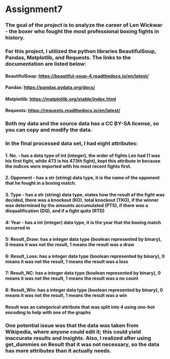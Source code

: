 # Assignment7

### The goal of the project is to analyze the career of Len Wickwar - the boxer who fought the most professional boxing fights in history.

### For this project, I utilized the python libraries BeautifulSoup, Pandas, Matplotlib, and Requests. The links to the documentation are listed below:

#### BeautifulSoup: https://beautiful-soup-4.readthedocs.io/en/latest/
#### Pandas: https://pandas.pydata.org/docs/
#### Matplotlib: https://matplotlib.org/stable/index.html
#### Requests: https://requests.readthedocs.io/en/latest/

### Both my data and the source data has a CC BY-SA license, so you can copy and modify the data.

### In the final processed data set, I had eight attributes:

#### 1. No. - has a data type of int (integer), the order of fights Len had (1 was his first fight, while 473 is his 473th fight), kept this attribute in because the indices were imported with his most recent fights first.
#### 2. Opponent - has a str (string) data type, it is the name of the opponent that he fought in a boxing match.
#### 3. Type - has a str (string) data type, states how the result of the fight was decided, there was a knockout (KO), total knockout (TKO), if the winner was determined by the amounts accumulated (PTS), if there was a disqualification (DQ), and if a fight quits (RTD)
#### 4: Year - has a int (integer) data type, it is the year that the boxing match occurred in
#### 5: Result_Draw: has a integer data type (boolean represented by binary), 0 means it was not the result, 1 means the result was a draw
#### 6: Result_Loss: has a integer data type (boolean represented by binary), 0 means it was not the result, 1 means the result was a loss
#### 7: Result_NC: has a integer data type (boolean represented by binary), 0 means it was not the result, 1 means the result was a no count
#### 8: Result_Win: has a integer data type (boolean represented by binary), 0 means it was not the result, 1 means the result was a win

#### Result was an categorical attribute that was split into 4 using one-hot encoding to help with one of the graphs

### One potential issue was that the data was taken from Wikipedia, where anyone could edit it; this could yield inaccurate results and insights. Also, I realized after using get_dummies on Result that it was not necessary, so the data has more attributes than it actually needs.